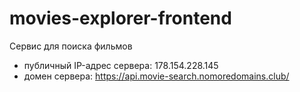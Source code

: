 # movies-explorer-frontend

 Cервис для поиска фильмов

* публичный IP-адрес сервера: 178.154.228.145
* домен сервера: https://api.movie-search.nomoredomains.club/


